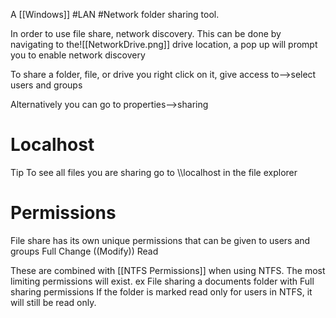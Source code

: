 A [[Windows]] #LAN #Network folder sharing tool.

In order to use file share, network discovery. This can be done by navigating to the![[NetworkDrive.png]]
drive location, a pop up will prompt you to enable network discovery

To share a folder, file, or drive you right click on it,
give access to-->select users and groups

Alternatively you can go to properties-->sharing

# Localhost
Tip
	To see all files you are sharing go to \\\localhost in the file explorer

# Permissions
File share has its own unique permissions that can be given to users and groups
Full
Change ((Modify))
Read

These are combined with [[NTFS Permissions]] when using NTFS. The most limiting permissions will exist.
ex
File sharing a documents folder with
Full sharing permissions
If the folder is marked read only for users in NTFS, it will still be read only.